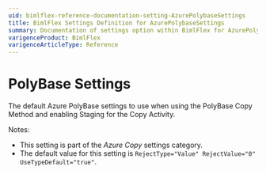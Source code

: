 ```yaml
---
uid: bimlflex-reference-documentation-setting-AzurePolybaseSettings
title: BimlFlex Settings Definition for AzurePolybaseSettings
summary: Documentation of settings option within BimlFlex for AzurePolybaseSettings
varigenceProduct: BimlFlex
varigenceArticleType: Reference
---
```


# PolyBase Settings

The default Azure PolyBase settings to use when using the PolyBase Copy Method and enabling Staging for the Copy Activity.

Notes:

* This setting is part of the *Azure Copy* settings category.
* The default value for this setting is `RejectType="Value" RejectValue="0" UseTypeDefault="true"`.
